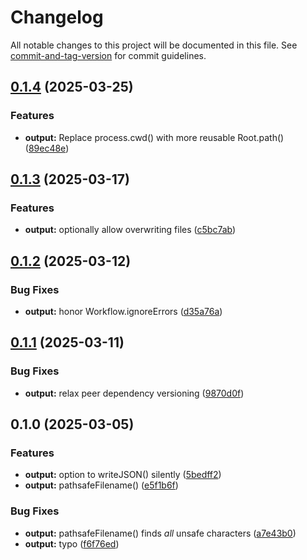 # Changelog

All notable changes to this project will be documented in this file. See [commit-and-tag-version](https://github.com/absolute-version/commit-and-tag-version) for commit guidelines.

## [0.1.4](https://github.com/groton-school/myschoolapp-reporting/compare/output/0.1.3...output/0.1.4) (2025-03-25)


### Features

* **output:** Replace process.cwd() with more reusable Root.path() ([89ec48e](https://github.com/groton-school/myschoolapp-reporting/commit/89ec48e0a310689996393931d47a010febe5ec60))

## [0.1.3](https://github.com/groton-school/myschoolapp-reporting/compare/output/0.1.2...output/0.1.3) (2025-03-17)


### Features

* **output:** optionally allow overwriting files ([c5bc7ab](https://github.com/groton-school/myschoolapp-reporting/commit/c5bc7ab92be6eb50b327bf3b5d5af37d78e8656b))

## [0.1.2](https://github.com/groton-school/myschoolapp-reporting/compare/output/0.1.1...output/0.1.2) (2025-03-12)


### Bug Fixes

* **output:** honor Workflow.ignoreErrors ([d35a76a](https://github.com/groton-school/myschoolapp-reporting/commit/d35a76a89b6324036486701a29d2f4ce808229a7))

## [0.1.1](https://github.com/groton-school/myschoolapp-reporting/compare/output/0.1.0...output/0.1.1) (2025-03-11)


### Bug Fixes

* **output:** relax peer dependency versioning ([9870d0f](https://github.com/groton-school/myschoolapp-reporting/commit/9870d0f4ec0b711ca47e0aba8ad533d6d03f484d))

## 0.1.0 (2025-03-05)


### Features

* **output:** option to writeJSON() silently ([5bedff2](https://github.com/battis/myschoolapp-reporting/commit/5bedff244f67674b2013d734353a7ef6adfe93d9))
* **output:** pathsafeFilename() ([e5f1b6f](https://github.com/battis/myschoolapp-reporting/commit/e5f1b6fa3c89f6c3509d23eb07e0a79e489bc201))


### Bug Fixes

* **output:** pathsafeFilename() finds _all_ unsafe characters ([a7e43b0](https://github.com/battis/myschoolapp-reporting/commit/a7e43b004a2e6edac3e76bc3bc051a40515a9153))
* **output:** typo ([f6f76ed](https://github.com/battis/myschoolapp-reporting/commit/f6f76edc1930b3c0590bf43eea819bbd9353b765))
